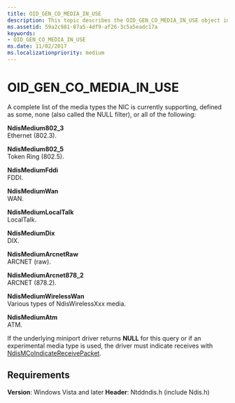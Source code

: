 ```yaml
---
title: OID_GEN_CO_MEDIA_IN_USE
description: This topic describes the OID_GEN_CO_MEDIA_IN_USE object identifier (OID).
ms.assetid: 59a2c981-87a5-4df9-af26-3c5a5eadc17a
keywords:
- OID_GEN_CO_MEDIA_IN_USE
ms.date: 11/02/2017
ms.localizationpriority: medium
---
```


# OID_GEN_CO_MEDIA_IN_USE

A complete list of the media types the NIC is currently supporting, defined as some, none (also called the NULL filter), or all of the following:

**NdisMedium802_3**  
Ethernet (802.3).

**NdisMedium802_5**  
Token Ring (802.5).

**NdisMediumFddi**  
FDDI.

**NdisMediumWan**  
WAN.

**NdisMediumLocalTalk**  
LocalTalk.

**NdisMediumDix**  
DIX.

**NdisMediumArcnetRaw**  
ARCNET (raw).

**NdisMediumArcnet878_2**  
ARCNET (878.2).

**NdisMediumWirelessWan**  
Various types of NdisWirelessXxx media.

**NdisMediumAtm**  
ATM.

If the underlying miniport driver returns **NULL** for this query or if an experimental media type is used, the driver must indicate receives with [NdisMCoIndicateReceivePacket](/previous-versions/windows/hardware/network/ff553455(v=vs.85)).


## Requirements

**Version**: Windows Vista and later
**Header**: Ntddndis.h (include Ndis.h)
